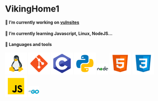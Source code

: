 # VikingHome1

**🔭 I’m currently working on [vulnsites](https://github.com/vikinghome1/vulnsites)**

<h4>🌱 I’m currently learning Javascript, Linux, NodeJS...</h4>

<h4>🧰 Languages and tools</h4>
<p>
  <a href="https://gnu.org/"><img alt="Linux" src="./img/tux.svg"/></a>
  <a href="https://git-scm.com/"><img alt="Git" src="./img/git.svg"/></a>
  <a href="https://gcc.gnu.org/"><img alt="C" src="./img/c.svg"/></a>
  <a href="https://www.python.org/"><img alt="Python" src="./img/py.svg"/></a>
  <a href="https://nodejs.org/"><img alt="NodeJS" src="./img/node.svg" width=auto height=36/></a>
  <a href="https://en.wikipedia.org/wiki/HTML5"><img alt="HTML" src="./img/html5.svg"/></a>
  <a href="https://en.wikipedia.org/wiki/CSS"><img alt="CSS" src="./img/css3.svg"/></a>
  <a href="https://javascript.com"><img alt="JavaScript" src="./img/js.svg"/></a>
  <a href="https://go.dev"><img alt="Golang" src="./img/go.png"></a>
</p>
